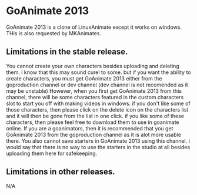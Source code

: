 # GoAnimate 2013
GoAnimate 2013 is a clone of LinuxAnimate except it works on windows. THis is also requested by MKAnimates.

## Limitations in the stable release.
You cannot create your own characters besides uploading and deleting them. i know that this may sound curel to some. but if you want the ability to create characters, you must get GoAnimate 2013 either from the goproduction channel or dev channel (dev channel is not recomended as it may be unstable) However, when you first get GoAnimate 2013 from this channel, there will be some characters featured in the custom characters slot to start you off with making videos in windows. if you don't like some of those characters, then please click on the delete icon on the characters list and it will then be gone from the list in one click. if you like some of these characters, then please feel free to download them to use in goanimate online. If you are a goanimators, then it is recommended that you get GoAnimate 2013 from the goproduction channel as it is alot more usable there.
You also cannot save starters in GoAnimate 2013 using this channel. i would say that there is no way to use the starters in the studio at all besides uploading them here for safekeeping.

## Limitations in other releases.
N/A
